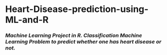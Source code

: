 # Heart-Disease-prediction-using-ML-and-R
### *Machine Learning Project in R. Classification Machine Learning Problem to predict whether one has heart disease or not.*
